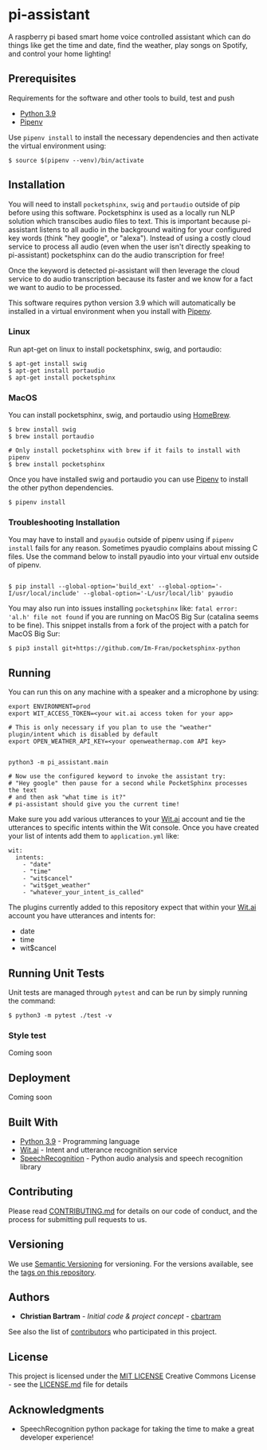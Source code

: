 # pi-assistant

A raspberry pi based smart home voice controlled assistant which can do things like get the time and date, find the weather,
play songs on Spotify, and control your home lighting!

## Prerequisites

Requirements for the software and other tools to build, test and push 
- [Python 3.9](https://www.python.org)
- [Pipenv](https://pipenv.pypa.io/en/latest/)

Use `pipenv install` to install the necessary dependencies and then activate the virtual environment using:

```shell
$ source $(pipenv --venv)/bin/activate
```

## Installation

You will need to install `pocketsphinx`, `swig` and `portaudio` outside of pip before using this software. Pocketsphinx is used as a locally run NLP
solution which transcibes audio files to text. This is important because pi-assistant listens to all audio in the background waiting 
for your configured key words (think "hey google", or "alexa"). Instead of using a costly cloud service to process all audio (even when the user isn't directly speaking
to pi-assistant) pocketsphinx can do the audio transcription for free! 

Once the keyword is detected pi-assistant will then leverage the cloud service to do audio transcription because its faster and we know for a fact
we want to audio to be processed.

This software requires python version 3.9 which will automatically be installed in a virtual environment when you install with [Pipenv](https://pipenv.pypa.io/en/latest/).

### Linux

Run apt-get on linux to install pocketsphinx, swig, and portaudio:

````shell
$ apt-get install swig
$ apt-get install portaudio
$ apt-get install pocketsphinx 
````

### MacOS

You can install pocketsphinx, swig, and portaudio using [HomeBrew](https://brew.sh).

```shell
$ brew install swig
$ brew install portaudio

# Only install pocketsphinx with brew if it fails to install with pipenv
$ brew install pocketsphinx
```

Once you have installed swig and portaudio you can use [Pipenv](https://pipenv.pypa.io/en/latest/) to install the other
python dependencies.

```shell
$ pipenv install
```

### Troubleshooting Installation

You may have to install and `pyaudio` outside of pipenv using if `pipenv install` fails for any reason. Sometimes pyaudio complains about missing
C files. Use the command below to install pyaudio into your virtual env outside of pipenv.

```shell

$ pip install --global-option='build_ext' --global-option='-I/usr/local/include' --global-option='-L/usr/local/lib' pyaudio
```

You may also run into issues installing `pocketsphinx` like: `fatal error: 'al.h' file not found` if you are running on MacOS Big Sur (catalina seems to be fine).
This snippet installs from a fork of the project with a patch for MacOS Big Sur:

```shell
$ pip3 install git+https://github.com/Im-Fran/pocketsphinx-python
```

## Running 

You can run this on any machine with a speaker and a microphone by using:

```shell
export ENVIRONMENT=prod
export WIT_ACCESS_TOKEN=<your wit.ai access token for your app>

# This is only necessary if you plan to use the "weather" plugin/intent which is disabled by default
export OPEN_WEATHER_API_KEY=<your openweathermap.com API key>


python3 -m pi_assistant.main

# Now use the configured keyword to invoke the assistant try:
# "Hey google" then pause for a second while PocketSphinx processes the text 
# and then ask "what time is it?"
# pi-assistant should give you the current time!

```

Make sure you add various utterances to your [Wit.ai](https://wit.ai) account and tie the utterances to specific intents within the Wit
console. Once you have created your list of intents add them to `application.yml` like: 

```shell
wit:
  intents:
    - "date"
    - "time"
    - "wit$cancel"
    - "wit$get_weather"
    - "whatever_your_intent_is_called"
```

The plugins currently added to this repository expect that within your [Wit.ai](https://wit.ai) account you have utterances and intents for:

- date
- time
- wit$cancel

## Running Unit Tests

Unit tests are managed through `pytest` and can be run by simply running the command:

```shell
$ python3 -m pytest ./test -v
```

### Style test

Coming soon

## Deployment

Coming soon

## Built With

  - [Python 3.9](https://python.org/) - Programming language
  - [Wit.ai](https://wit.ai/) - Intent and utterance recognition service
  - [SpeechRecognition](https://pypi.org/project/SpeechRecognition/) - Python audio analysis and speech recognition library

## Contributing

Please read [CONTRIBUTING.md](CONTRIBUTING.md) for details on our code
of conduct, and the process for submitting pull requests to us.

## Versioning

We use [Semantic Versioning](http://semver.org/) for versioning. For the versions
available, see the [tags on this
repository](https://github.com/cbartram/pi-assistant/tags).

## Authors

  - **Christian Bartram** - *Initial code & project concept* - [cbartram](https://github.com/cbartram/pi-assistant)

See also the list of
[contributors](https://github.com/cbartram/pi-assistant/contributors)
who participated in this project.

## License

This project is licensed under the [MIT LICENSE](LICENSE.md)
Creative Commons License - see the [LICENSE.md](LICENSE.md) file for
details

## Acknowledgments

  - SpeechRecognition python package for taking the time to make a great developer experience!
